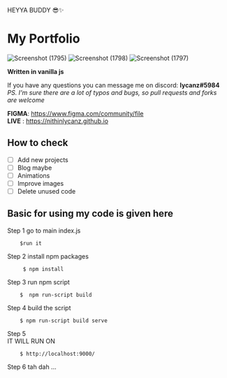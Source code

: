 HEYYA BUDDY 😎✨
# My Portfolio #
![Screenshot (1795)](https://github.com/nithinlycanz/nithinlycanz.github.io/assets/81744339/a32ee401-f031-4d05-99cf-6bb440657249)
![Screenshot (1798)](https://github.com/nithinlycanz/nithinlycanz.github.io/assets/81744339/a46e4b49-6d78-472e-8d00-561bb51493b3)
![Screenshot (1797)](https://github.com/nithinlycanz/nithinlycanz.github.io/assets/81744339/f89113ab-c622-44df-ac8c-6943a7d1f911)

**Written in vanilla js**

If you have any questions you can message me on discord: **lycanz#5984**  
*PS. I'm sure there are a lot of typos and bugs, so pull requests and forks are welcome*  

**FIGMA**: https://www.figma.com/community/file  
**LIVE** : https://nithinlycanz.github.io

## How to check ##
- [ ] Add new projects
- [ ] Blog maybe
- [ ] Animations
- [ ] Improve images
- [ ] Delete unused code

## Basic for using my code is given here ## 

Step 1
        go to main index.js 
       
        $run it

        
Step 2
         install npm packages

         $ npm install

Step 3
        run npm script

        $  npm run-script build

Step 4
        build the script

        $ npm run-script build serve

Step 5  
        IT WILL RUN ON 
        
        $ http://localhost:9000/


Step 6 
        tah dah ... 



